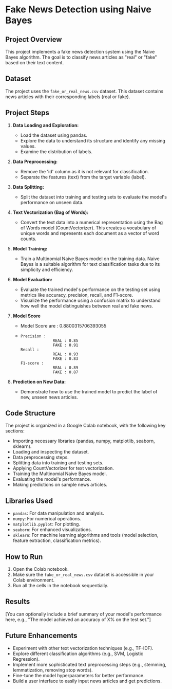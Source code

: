 # Fake News Detection using Naive Bayes

## Project Overview

This project implements a fake news detection system using the Naive Bayes algorithm. The goal is to classify news articles as "real" or "fake" based on their text content.

## Dataset

The project uses the `fake_or_real_news.csv` dataset. This dataset contains news articles with their corresponding labels (real or fake).

## Project Steps

1.  **Data Loading and Exploration:**
    *   Load the dataset using pandas.
    *   Explore the data to understand its structure and identify any missing values.
    *   Examine the distribution of labels.

2.  **Data Preprocessing:**
    *   Remove the 'id' column as it is not relevant for classification.
    *   Separate the features (text) from the target variable (label).

3.  **Data Splitting:**
    *   Split the dataset into training and testing sets to evaluate the model's performance on unseen data.

4.  **Text Vectorization (Bag of Words):**
    *   Convert the text data into a numerical representation using the Bag of Words model (CountVectorizer). This creates a vocabulary of unique words and represents each document as a vector of word counts.

5.  **Model Training:**
    *   Train a Multinomial Naive Bayes model on the training data. Naive Bayes is a suitable algorithm for text classification tasks due to its simplicity and efficiency.

6.  **Model Evaluation:**
    *   Evaluate the trained model's performance on the testing set using metrics like accuracy, precision, recall, and F1-score.
    *   Visualize the performance using a confusion matrix to understand how well the model distinguishes between real and fake news.

7. **Model Score**
    *   Model Score are : 0.8800315706393055
    *     Precision : 
                        REAL : 0.85
                        FAKE : 0.91
          Recall :
                        REAL : 0.93
                        FAKE : 0.83
          F1-score : 
                        REAL : 0.89
                        FAKE : 0.87

8.  **Prediction on New Data:**
    *   Demonstrate how to use the trained model to predict the label of new, unseen news articles.

## Code Structure

The project is organized in a Google Colab notebook, with the following key sections:

*   Importing necessary libraries (pandas, numpy, matplotlib, seaborn, sklearn).
*   Loading and inspecting the dataset.
*   Data preprocessing steps.
*   Splitting data into training and testing sets.
*   Applying CountVectorizer for text vectorization.
*   Training the Multinomial Naive Bayes model.
*   Evaluating the model's performance.
*   Making predictions on sample news articles.

## Libraries Used

*   `pandas`: For data manipulation and analysis.
*   `numpy`: For numerical operations.
*   `matplotlib.pyplot`: For plotting.
*   `seaborn`: For enhanced visualizations.
*   `sklearn`: For machine learning algorithms and tools (model selection, feature extraction, classification metrics).

## How to Run

1.  Open the Colab notebook.
2.  Make sure the `fake_or_real_news.csv` dataset is accessible in your Colab environment.
3.  Run all the cells in the notebook sequentially.

## Results

[You can optionally include a brief summary of your model's performance here, e.g., "The model achieved an accuracy of X% on the test set."]

## Future Enhancements

*   Experiment with other text vectorization techniques (e.g., TF-IDF).
*   Explore different classification algorithms (e.g., SVM, Logistic Regression).
*   Implement more sophisticated text preprocessing steps (e.g., stemming, lemmatization, removing stop words).
*   Fine-tune the model hyperparameters for better performance.
*   Build a user interface to easily input news articles and get predictions.